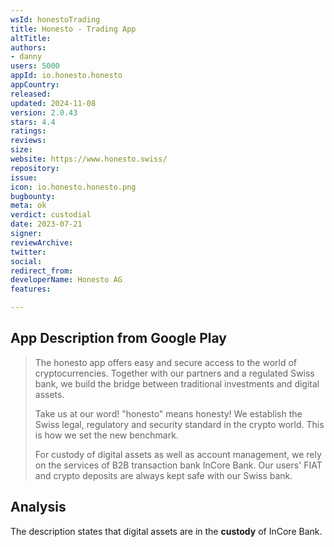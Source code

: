 ```yaml
---
wsId: honestoTrading
title: Honesto - Trading App
altTitle: 
authors:
- danny
users: 5000
appId: io.honesto.honesto
appCountry: 
released: 
updated: 2024-11-08
version: 2.0.43
stars: 4.4
ratings: 
reviews: 
size: 
website: https://www.honesto.swiss/
repository: 
issue: 
icon: io.honesto.honesto.png
bugbounty: 
meta: ok
verdict: custodial
date: 2023-07-21
signer: 
reviewArchive: 
twitter: 
social: 
redirect_from: 
developerName: Honesto AG
features: 

---
```


## App Description from Google Play

> The honesto app offers easy and secure access to the world of cryptocurrencies. Together with our partners and a regulated Swiss bank, we build the bridge between traditional investments and digital assets.
>
> Take us at our word! "honesto" means honesty! We establish the Swiss legal, regulatory and security standard in the crypto world. This is how we set the new benchmark.
>
> For custody of digital assets as well as account management, we rely on the services of B2B transaction bank InCore Bank. Our users' FIAT and crypto deposits are always kept safe with our Swiss bank.

## Analysis 

The description states that digital assets are in the **custody** of InCore Bank.